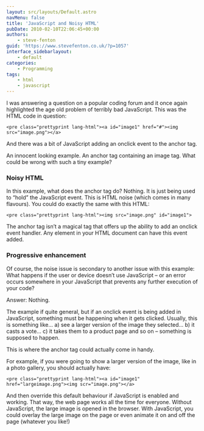 ```yaml
---
layout: src/layouts/Default.astro
navMenu: false
title: 'JavaScript and Noisy HTML'
pubDate: 2010-02-10T22:06:45+00:00
authors:
    - steve-fenton
guid: 'https://www.stevefenton.co.uk/?p=1057'
interface_sidebarlayout:
    - default
categories:
    - Programming
tags:
    - html
    - javascript
---
```


I was answering a question on a popular coding forum and it once again highlighted the age old problem of terribly bad JavaScript. This was the HTML code in question:

```
<pre class="prettyprint lang-html"><a id="image1" href="#"><img src="image.png"></a>
```
And there was a bit of JavaScript adding an onclick event to the anchor tag.

An innocent looking example. An anchor tag containing an image tag. What could be wrong with such a tiny example?

### Noisy HTML

In this example, what does the anchor tag do? Nothing. It is just being used to “hold” the JavaScript event. This is HTML noise (which comes in many flavours). You could do exactly the same with this HTML:

```
<pre class="prettyprint lang-html"><img src="image.png" id="image1">
```
The anchor tag isn’t a magical tag that offers up the ability to add an onclick event handler. Any element in your HTML document can have this event added.

### Progressive enhancement

Of course, the noise issue is secondary to another issue with this example: What happens if the user or device doesn’t use JavaScript – or an error occurs somewhere in your JavaScript that prevents any further execution of your code?

Answer: Nothing.

The example if quite general, but if an onclick event is being added in JavaScript, something must be happening when it gets clicked. Usually, this is something like… a) see a larger version of the image they selected… b) it casts a vote… c) it takes them to a product page and so on – something is supposed to happen.

This is where the anchor tag could actually come in handy.

For example, if you were going to show a larger version of the image, like in a photo gallery, you should actually have:

```
<pre class="prettyprint lang-html"><a id="image1" href="largeimage.png"><img scr="image.png"></a>
```
And then override this default behaviour if JavaScript is enabled and working. That way, the web page works all the time for everyone. Without JavaScript, the large image is opened in the browser. With JavaScript, you could overlay the large image on the page or even animate it on and off the page (whatever you like!)